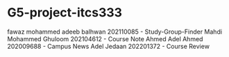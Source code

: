 # G5-project-itcs333

fawaz mohammed adeeb balhwan 202110085 - Study-Group-Finder
Mahdi Mohammed Ghuloom 202104612 - Course Note
Ahmed Adel Ahmed 202009688 - Campus News
Adel Jedaan 202201372 - Course Review
